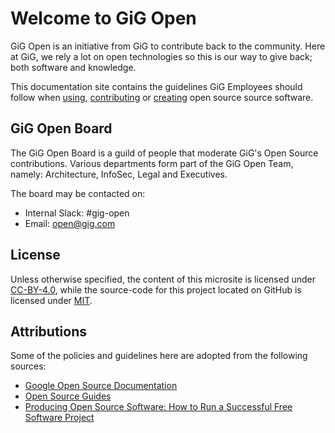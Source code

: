 # Welcome to GiG Open

GiG Open is an initiative from GiG to contribute back to the community. Here at GiG, we rely a lot on open technologies so this is our way to give back; both software and knowledge.

This documentation site contains the guidelines GiG Employees should follow when [using](open-source/using.md), [contributing](open-source/contributing.md) or [creating](open-source/creating.md) open source source software.

## GiG Open Board

The GiG Open Board is a guild of people that moderate GiG's Open Source contributions. Various departments form part of the GiG Open Team, namely: Architecture, InfoSec, Legal and Executives.

The board may be contacted on:

* Internal Slack: #gig-open
* Email: <open@gig.com>

## License

Unless otherwise specified, the content of this microsite is licensed under [CC-BY-4.0](https://creativecommons.org/licenses/by/4.0/), while the source-code for this project located on GitHub is licensed under [MIT](https://github.com/GiG/open/blob/master/LICENSE).

## Attributions

Some of the policies and guidelines here are adopted from the following sources:

* [Google Open Source Documentation](https://opensource.google/docs/)
* [Open Source Guides](https://opensource.guide/)
* [Producing Open Source Software: How to Run a Successful Free Software Project](https://producingoss.com/)